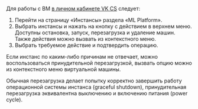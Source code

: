 Для работы с ВМ [в личном кабинете VK CS](https://mcs.mail.ru/app/services/infra/servers/) следует:

1. Перейти на страницу «Инстансы» раздела «ML Platform».
2. Выбрать инстансы и нажать на кнопку с действием в верхнем меню. Доступны остановка, запуск, перезагрузка и удаление машин. Также действия можно вызвать из контекстного меню.
3. Выбрать требуемое действие и подтвердить операцию.

Если инстанс по каким-либо причинам не отвечает, можно воспользоваться принудительной перезагрузкой, вызвать опцию можно из контекстного меню виртуальной машины.

<info>

Обычная перезагрузка делает попытку корректно завершить работу операционной системы инстанса (graceful shutdown), принудительная перезагрузка эквивалентна выключению и включению питания (power cycle).

</info>
